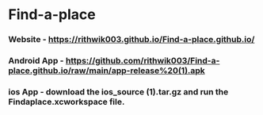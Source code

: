 # Find-a-place
### Website - https://rithwik003.github.io/Find-a-place.github.io/
### Android App - https://github.com/rithwik003/Find-a-place.github.io/raw/main/app-release%20(1).apk
### ios App - download the ios_source (1).tar.gz and run the Findaplace.xcworkspace file.
